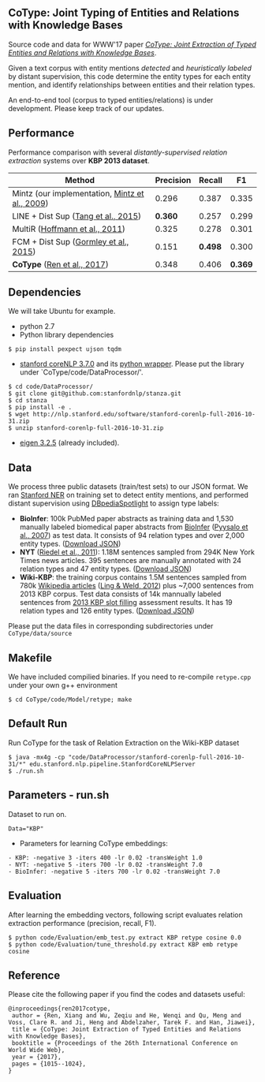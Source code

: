 ## CoType: Joint Typing of Entities and Relations with  Knowledge Bases

Source code and data for WWW'17 paper *[CoType: Joint Extraction of Typed Entities and Relations with Knowledge Bases](https://arxiv.org/pdf/1610.08763.pdf)*. 

Given a text corpus with entity mentions *detected* and *heuristically labeled* by distant supervision, this code determine the entity types for each entity mention, and identify relationships between entities and their relation types.

An end-to-end tool (corpus to typed entities/relations) is under development. Please keep track of our updates.

## Performance
Performance comparison with several *distantly-supervised relation extraction* systems over **KBP 2013 dataset**. 

Method | Precision | Recall | F1 
-------|-----------|--------|----
Mintz (our implementation, [Mintz et al., 2009](http://web.stanford.edu/~jurafsky/mintz.pdf)) | 0.296 | 0.387 | 0.335 
LINE + Dist Sup ([Tang et al., 2015](https://arxiv.org/pdf/1503.03578.pdf)) | **0.360** | 0.257 | 0.299 
MultiR ([Hoffmann et al., 2011](http://raphaelhoffmann.com/publications/acl2011.pdf)) | 0.325 | 0.278 | 0.301 
FCM + Dist Sup ([Gormley et al., 2015](http://www.aclweb.org/anthology/D15-1205)) | 0.151 | **0.498** | 0.300 
**CoType** ([Ren et al., 2017](https://arxiv.org/pdf/1610.08763v1.pdf)) | 0.348 | 0.406 | **0.369**

## Dependencies

We will take Ubuntu for example.

* python 2.7
* Python library dependencies
```
$ pip install pexpect ujson tqdm
```

* [stanford coreNLP 3.7.0](http://stanfordnlp.github.io/CoreNLP/) and its [python wrapper](https://github.com/stanfordnlp/stanza). Please put the library under `CoType/code/DataProcessor/'.

```
$ cd code/DataProcessor/
$ git clone git@github.com:stanfordnlp/stanza.git
$ cd stanza
$ pip install -e .
$ wget http://nlp.stanford.edu/software/stanford-corenlp-full-2016-10-31.zip
$ unzip stanford-corenlp-full-2016-10-31.zip
```
* [eigen 3.2.5](http://bitbucket.org/eigen/eigen/get/3.2.5.tar.bz2) (already included). 


## Data
We process three public datasets (train/test sets) to our JSON format. We ran [Stanford NER](https://nlp.stanford.edu/software/CRF-NER.shtml) on training set to detect entity mentions, and performed distant supervision using [DBpediaSpotlight](https://github.com/dbpedia-spotlight/dbpedia-spotlight) to assign type labels:

   * **BioInfer**: 100k PubMed paper abstracts as training data and 1,530 manually labeled biomedical paper abstracts from [BioInfer](http://mars.cs.utu.fi/BioInfer/) ([Pyysalo et al., 2007](https://bmcbioinformatics.biomedcentral.com/articles/10.1186/1471-2105-8-50)) as test data. It consists of 94 relation types and over 2,000 entity types. ([Download JSON](https://drive.google.com/drive/folders/0B--ZKWD8ahE4RmFBTjR6aUJjTkU?usp=sharing))
   * **NYT** ([Riedel et al., 2011](https://pdfs.semanticscholar.org/db55/0f7af299157c67d7f1874bf784dca10ce4a9.pdf)): 1.18M sentences sampled from 294K New York Times news articles. 395 sentences are manually annotated with 24 relation types and 47 entity types. ([Download JSON](https://drive.google.com/drive/folders/0B--ZKWD8ahE4UktManVsY1REOUk?usp=sharing))
   * **Wiki-KBP**: the training corpus contains 1.5M sentences sampled from 780k [Wikipedia articles](https://github.com/xiaoling/figer) ([Ling & Weld, 2012](http://xiaoling.github.io/pubs/ling-aaai12.pdf)) plus ~7,000 sentences from 2013 KBP corpus. Test data consists of 14k mannually labeled sentences from [2013 KBP slot filling](http://surdeanu.info/kbp2013/) assessment results. It has 19 relation types and 126 entity types. ([Download JSON](https://drive.google.com/drive/folders/0B--ZKWD8ahE4RjFLUkVQTm93WVU?usp=sharing))

Please put the data files in corresponding subdirectories under `CoType/data/source`


## Makefile
We have included compilied binaries. If you need to re-compile `retype.cpp` under your own g++ environment
```
$ cd CoType/code/Model/retype; make
```

## Default Run
Run CoType for the task of Relation Extraction on the Wiki-KBP dataset

```
$ java -mx4g -cp "code/DataProcessor/stanford-corenlp-full-2016-10-31/*" edu.stanford.nlp.pipeline.StanfordCoreNLPServer
$ ./run.sh  
```

## Parameters - run.sh
Dataset to run on.
```
Data="KBP"
```
- Parameters for learning CoType embeddings:
```
- KBP: -negative 3 -iters 400 -lr 0.02 -transWeight 1.0
- NYT: -negative 5 -iters 700 -lr 0.02 -transWeight 7.0
- BioInfer: -negative 5 -iters 700 -lr 0.02 -transWeight 7.0
```

## Evaluation
After learning the embedding vectors, following script evaluates relation extraction performance (precision, recall, F1).
```
$ python code/Evaluation/emb_test.py extract KBP retype cosine 0.0
$ python code/Evaluation/tune_threshold.py extract KBP emb retype cosine
```

## Reference
Please cite the following paper if you find the codes and datasets useful:
```
@inproceedings{ren2017cotype,
 author = {Ren, Xiang and Wu, Zeqiu and He, Wenqi and Qu, Meng and Voss, Clare R. and Ji, Heng and Abdelzaher, Tarek F. and Han, Jiawei},
 title = {CoType: Joint Extraction of Typed Entities and Relations with Knowledge Bases},
 booktitle = {Proceedings of the 26th International Conference on World Wide Web},
 year = {2017},
 pages = {1015--1024},
} 

```
